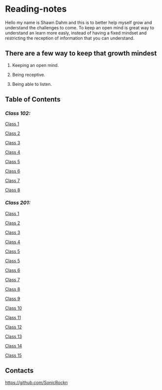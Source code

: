 # Reading-notes
Hello my name is Shawn Dahm and this is to better help myself grow and understand the challenges to come. To keep an open mind is great way to understand an learn more easly, instead of having a fixed mindset and restricting the reception of information that you can understand.
## There are a few way to keep that growth mindest 
1. Keeping an open mind.

2. Being receptive.

3. Being able to listen.


## Table of Contents
### *Class 102:*
[Class 1](102/class1.md)

[Class 2](102/class2.md)

[Class 3](102/class3.md)

[Class 4](102/class4.md)

[Class 5](102/class5.md)

[Class 6](102/class6.md)

[Class 7](102/class7.md)

[Class 8](102/class8.md)

### *Class 201:*
 [Class 1](201/class1.md)

 [Class 2](201/class2.md)

 [Class 3](201/class3.md)

 [Class 4](201/class4.md)

 [Class 5](201/class5.md)

 [Class 5](201/class5.md)

 [Class 6](201/class6.md)

 [Class 7](201/Class7.md)
 
 [Class 8](201/class8.md)

 [Class 9](201/Class9.md)

 [Class 10](201/class10.md)

 [Class 11](201/Class11.md)

 [Class 12](201/class12.md)

 [Class 13](201/class13.md)

 [Class 14](201/class14.md)

 [Class 15](201/class15.md)

## Contacts
https://github.com/SonicRockn